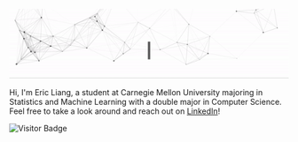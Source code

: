 ![Hi, I'm Eric! Welcome to My Github Page!!](https://github.com/liangeric/liangeric/raw/master/banner/greetings.gif)

Hi, I'm Eric Liang, a student at Carnegie Mellon University majoring in Statistics and Machine Learning with a double major in Computer Science. Feel free to take a look around and reach out on [LinkedIn](https://linkedin.com/in/liangeric321)!

![Visitor Badge](https://visitor-badge.laobi.icu/badge?page_id=liangeric)
